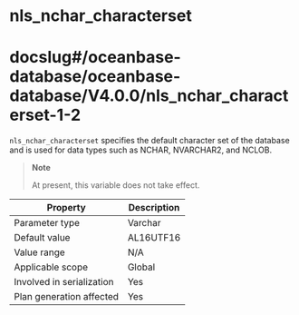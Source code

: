 nls_nchar_characterset
===========================================
# docslug#/oceanbase-database/oceanbase-database/V4.0.0/nls_nchar_characterset-1-2
`nls_nchar_characterset` specifies the default character set of the database and is used for data types such as NCHAR, NVARCHAR2, and NCLOB.

> **Note**
>
> At present, this variable does not take effect.

| **Property** | **Description** |
|----------|-----------|
| Parameter type | Varchar |
| Default value | AL16UTF16 |
| Value range | N/A |
| Applicable scope | Global |
| Involved in serialization | Yes |
| Plan generation affected | Yes |
